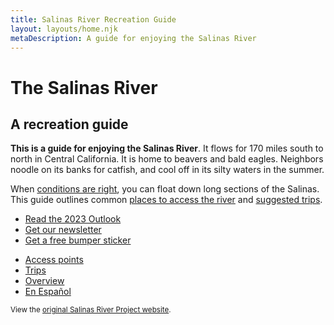 ```yaml
---
title: Salinas River Recreation Guide
layout: layouts/home.njk
metaDescription: A guide for enjoying the Salinas River
---
```


# The Salinas River

## A recreation guide

**This is a guide for enjoying the Salinas River**. It
flows for 170 miles south to north in Central California. It is home to beavers and bald
eagles. Neighbors noodle on its banks for catfish, and cool off in
its silty waters in the summer.

When [conditions are right](/overview), you can float down long sections of the Salinas. This guide outlines common [places to access the river](/access-points) and [suggested trips](/trips).

<div class="news-callout">

- [Read the 2023 Outlook](/news/2023-outlook)
- [Get our newsletter](/newsletter)
- [Get a free bumper sticker](/bumper-sticker)

</div>

<nav class="nav-list">
  
  - [Access points](/access-points)
  - [Trips](/trips)
  - [Overview](/overview)
  - [En Español](/es)
  
</nav>

<small class="hidden-sm">View the [original Salinas River Project website](/original).</small>
